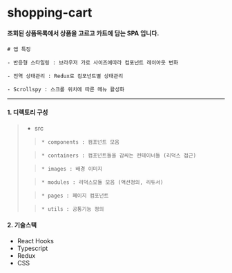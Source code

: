 # shopping-cart

#### 조회된 상품목록에서 상품을 고르고 카트에 담는 SPA 입니다.
    
    # 앱 특징
    
    - 반응형 스타일링 : 브라우저 가로 사이즈에따라 컴포넌트 레이아웃 변화
    
    - 전역 상태관리 : Redux로 컴포넌트별 상태관리
    
    - Scrollspy : 스크롤 위치에 따른 메뉴 활성화

---

#### 1. 디렉토리 구성
> * src
> >     * components : 컴포넌트 모음
> 
> >     * containers : 컴포넌트들을 감싸는 컨테이너들 (리덕스 접근)
>
> >     * images : 배경 이미지
> 
> >     * modules : 리덕스모듈 모음 (액션정의, 리듀서)
>
> >     * pages : 페이지 컴포넌트
>
> >     * utils : 공통기능 정의

#### 2. 기술스택
* React Hooks
* Typescript
* Redux
* CSS





